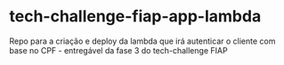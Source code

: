 # tech-challenge-fiap-app-lambda
Repo para a criação e deploy da lambda que irá autenticar o cliente com base no CPF - entregável da fase 3 do tech-challenge FIAP
